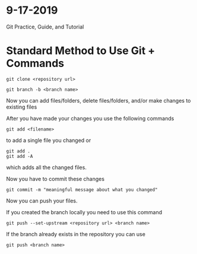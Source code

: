 # 9-17-2019
Git Practice, Guide, and Tutorial


# Standard Method to Use Git + Commands

```
git clone <repository url>

git branch -b <branch name>
```
Now you can add files/folders, delete files/folders, and/or make 
changes to existing files


After you have made your changes you use the following commands
```
git add <filename>
```
to add a single file you changed or
```
git add .
git add -A
```
which adds all the changed files.

Now you have to commit these changes
```
git commit -m "meaningful message about what you changed"
```

Now you can push your files.

If you created the branch locally you need to use this command
```
git push --set-upstream <repository url> <branch name>
```

If the branch already exists in the repository you can use
```
git push <branch name>
```

